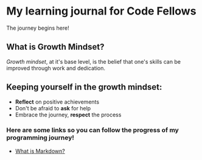 # My learning journal for Code Fellows

The journey begins here!

## What is Growth Mindset?

_Growth mindset_, at it's base level, is the belief that one's skills can be improved through work and dedication.


## Keeping yourself in the growth mindset:
- **Reflect** on positive achievements
- Don't be afraid to **ask** for help
- Embrace the journey, **respect** the process  
### Here are some links so you can follow the progress of my programming journey!  
- [What is Markdown?](whatismarkdown.md)
